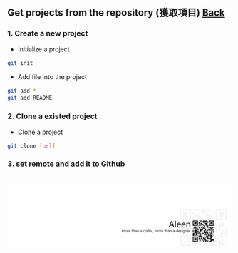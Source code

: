 ## Get projects from the repository (獲取項目)	[Back](./../git.md)

### 1. Create a new project
- Initialize a project

```bash
git init
```

- Add file into the project

```bash
git add *
git add README
``` 

### 2. Clone a existed project
- Clone a project

```bash
git clone [url]
```

### 3. set remote and add it to Github

```bash

```

<a href="http://aleen42.github.io/" target="_blank" ><img src="./../../pic/tail.gif"></a>
